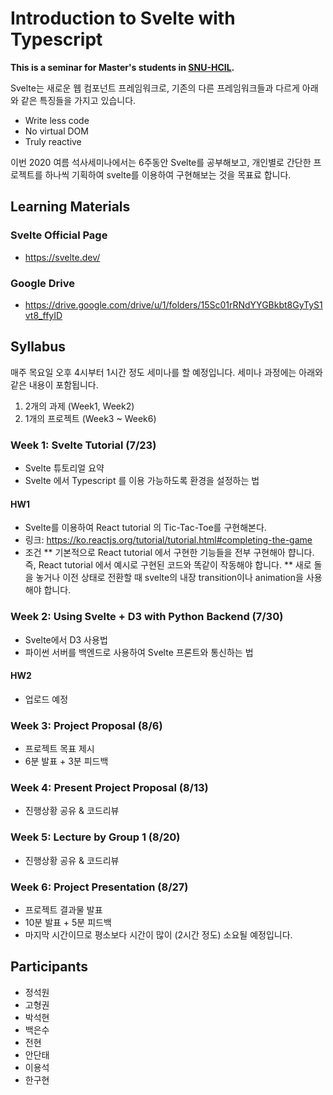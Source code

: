 # Introduction to Svelte with Typescript

**This is a seminar for Master's students in [SNU-HCIL](http://hcil.snu.ac.kr).**  

 Svelte는 새로운 웹 컴포넌트 프레임워크로, 기존의 다른 프레임워크들과 다르게 아래와 같은 특징들을 가지고 있습니다.
* Write less code
* No virtual DOM
* Truly reactive

 이번 2020 여름 석사세미나에서는 6주동안 Svelte를 공부해보고, 개인별로 간단한 프로젝트를 하나씩 기획하여 svelte를 이용하여 구현해보는 것을 목표료 합니다.

## Learning Materials

### Svelte Official Page
* https://svelte.dev/

### Google Drive
* https://drive.google.com/drive/u/1/folders/15Sc01rRNdYYGBkbt8GyTyS1vt8_ffyID

## Syllabus

매주 목요일 오후 4시부터 1시간 정도 세미나를 할 예정입니다.
세미나 과정에는 아래와 같은 내용이 포함됩니다.

1. 2개의 과제 (Week1, Week2)
2. 1개의 프로젝트 (Week3 ~ Week6) 

### Week 1: Svelte Tutorial (7/23)

* Svelte 튜토리얼 요약
* Svelte 에서 Typescript 를 이용 가능하도록 환경을 설정하는 법

#### HW1

* Svelte를 이용하여 React tutorial 의 Tic-Tac-Toe를 구현해본다. 
* 링크: https://ko.reactjs.org/tutorial/tutorial.html#completing-the-game
* 조건
** 기본적으로 React tutorial 에서 구현한 기능들을 전부 구현해아 햡니다. 즉, React tutorial 에서 예시로 구현된 코드와 똑같이 작동해야 합니다.
** 새로 돌을 놓거나 이전 상태로 전환할 때 svelte의 내장 transition이나 animation을 사용해야 합니다.

### Week 2: Using Svelte + D3 with Python Backend (7/30)

* Svelte에서 D3 사용법
* 파이썬 서버를 백엔드로 사용하여 Svelte 프론트와 통신하는 법

#### HW2

* 업로드 예정

### Week 3: Project Proposal (8/6)

* 프로젝트 목표 제시
* 6분 발표 + 3분 피드백

### Week 4: Present Project Proposal (8/13)

* 진행상황 공유 & 코드리뷰

### Week 5: Lecture by Group 1 (8/20)

* 진행상황 공유 & 코드리뷰

### Week 6: Project Presentation (8/27)

* 프로젝트 결과물 발표
* 10분 발표 + 5분 피드백
* 마지막 시간이므로 평소보다 시간이 많이 (2시간 정도) 소요될 예정입니다.


## Participants

* 정석원
* 고형권
* 박석현
* 백은수
* 전현
* 안단태
* 이용석
* 한구현